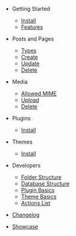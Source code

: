 - Getting Started
  - [Install](install)
  - [Features](features)

- Posts and Pages
  - [Types](pages/types)
  - [Create](pages/create)
  - [Update](pages/update)
  - [Delete](pages/delete)

- Media
  - [Allowed MIME](media/allowed)
  - [Upload](media/upload)
  - [Delete](media/delete)

- Plugins
  - [Install](plugins/)

- Themes
  - [Install](themes/)


- Developers
  - [Folder Structure](folder)
  - [Database Structure](database)
  - [Plugin Basics](developer/plugin-basics)
  - [Theme Basics](developer/theme-basics) <!--  - [Code Reference](developer/reference)-->
  - [Actions List](developer/actions)

- [Changelog](changelog)
- [Showcase](showcase)
